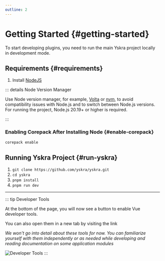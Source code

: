 ```yaml
---
outline: 2
---
```

# Getting Started {#getting-started}

To start developing plugins, you need to run the main Yskra project locally in development mode.

## Requirements {#requirements}

1. Install [NodeJS](https://docs.npmjs.com/downloading-and-installing-node-js-and-npm)

::: details Node Version Manager

Use Node version manager, for example, [Volta](https://volta.sh/) or [nvm](https://github.com/nvm-sh/nvm), to avoid compatibility issues with Node.js and to switch between Node.js versions.
For running the project, Node.js 20.19+ or higher is required.

:::


### Enabling Corepack After Installing Node {#enable-corepack}

```bash
corepack enable
```

## Running Yskra Project {#run-yskra}

1. `git clone https://github.com/yskra/yskra.git`
2. `cd yskra`
3. `pnpm install`
4. `pnpm run dev`

___

::: tip Developer Tools

At the bottom of the page, you will now see a button to enable Vue developer tools.

You can also open them in a new tab by visiting the link <ExternalLink href="http://localhost:8930/__devtools__/" />

*We won't go into detail about these tools for now. You can familiarize yourself with them independently or as needed while developing and reading documentation on some application modules*

![Developer Tools](/devtoolsPrew.png)
:::


